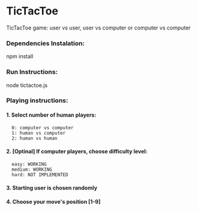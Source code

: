 # TicTacToe
TicTacToe game: user vs user, user vs computer or computer vs computer

### Dependencies Instalation:
  npm install  
  

### Run Instructions: 
  node tictactoe.js

### Playing instructions:
#### 1. Select number of human players:
      0: computer vs computer
      1: human vs computer
      2: human vs human
#### 2. [Optinal] If computer players, choose difficulty level:
      easy: WORKING
      medium: WORKING
      hard: NOT IMPLEMENTED
#### 3. Starting user is chosen randomly
#### 4. Choose your move's position [1-9]
